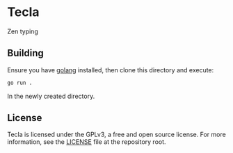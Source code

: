 # Tecla

Zen typing

## Building

Ensure you have [golang] installed, then clone this directory and execute:

```bash
go run .
```

In the newly created directory.

## License

Tecla is licensed under the GPLv3, a free and open source license. For more
information, see the [LICENSE] file at the repository root.

[golang]: https://go.dev/
[LICENSE]: LICENSE
